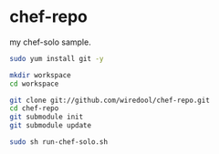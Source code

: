 chef-repo
=========

my chef-solo sample.

```sh
sudo yum install git -y

mkdir workspace
cd workspace

git clone git://github.com/wiredool/chef-repo.git
cd chef-repo
git submodule init
git submodule update

sudo sh run-chef-solo.sh
```
